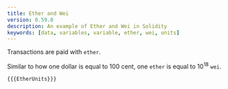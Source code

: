 ```yaml
---
title: Ether and Wei
version: 0.59.0
description: An example of Ether and Wei in Solidity
keywords: [data, variables, variable, ether, wei, units]
---
```


Transactions are paid with `ether`.

Similar to how one dollar is equal to 100 cent, one `ether` is equal to 10<sup>18</sup> `wei`.

```solidity
{{{EtherUnits}}}
```
